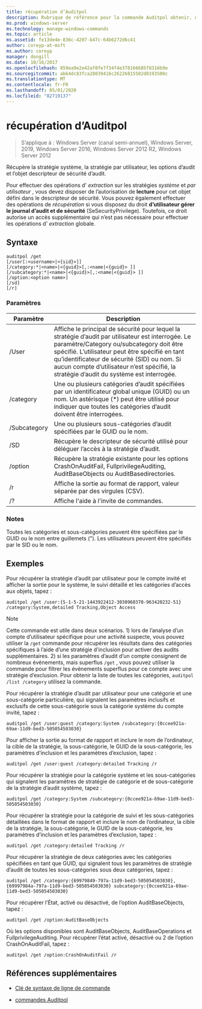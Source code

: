 ```yaml
---
title: récupération d’Auditpol
description: Rubrique de référence pour la commande Auditpol obtenir, qui récupère les objets stratégie système, stratégie par utilisateur, options d’audit et objet descripteur de sécurité d’audit.
ms.prod: windows-server
ms.technology: manage-windows-commands
ms.topic: article
ms.assetid: fe13de4e-836c-4207-b47c-64b6272d6c41
author: coreyp-at-msft
ms.author: coreyp
manager: dongill
ms.date: 10/16/2017
ms.openlocfilehash: 859ea9e2e42af0fe7f34f4e378166685f8316b9e
ms.sourcegitcommit: ab64dc83fca28039416c26226815502d0193500c
ms.translationtype: MT
ms.contentlocale: fr-FR
ms.lasthandoff: 05/01/2020
ms.locfileid: "82719137"
---
```

# <a name="auditpol-get"></a>récupération d’Auditpol

> S’applique à : Windows Server (canal semi-annuel), Windows Server, 2019, Windows Server 2016, Windows Server 2012 R2, Windows Server 2012

Récupère la stratégie système, la stratégie par utilisateur, les options d’audit et l’objet descripteur de sécurité d’audit.

Pour effectuer des opérations d' *extraction* sur les stratégies *système* et *par utilisateur* , vous devez disposer de l’autorisation de **lecture** pour cet objet défini dans le descripteur de sécurité. Vous pouvez également effectuer des opérations de *récupération* si vous disposez du droit **d’utilisateur gérer le journal d’audit et de sécurité** (SeSecurityPrivilege). Toutefois, ce droit autorise un accès supplémentaire qui n’est pas nécessaire pour effectuer les opérations d' *extraction* globale.

## <a name="syntax"></a>Syntaxe

```
auditpol /get
[/user[:<username>|<{sid}>]]
[/category:*|<name>|<{guid}>[,:<name|<{guid}> ]]
[/subcategory:*|<name>|<{guid}>[,:<name|<{guid}> ]]
[/option:<option name>]
[/sd]
[/r]
```

### <a name="parameters"></a>Paramètres

| Paramètre | Description |
| --------- | ----------- |
| /User | Affiche le principal de sécurité pour lequel la stratégie d’audit par utilisateur est interrogée. Le paramètre/Category ou/subcategory doit être spécifié. L’utilisateur peut être spécifié en tant qu’identificateur de sécurité (SID) ou nom. Si aucun compte d’utilisateur n’est spécifié, la stratégie d’audit du système est interrogée. |
| /category | Une ou plusieurs catégories d’audit spécifiées par un identificateur global unique (GUID) ou un nom. Un astérisque (*) peut être utilisé pour indiquer que toutes les catégories d’audit doivent être interrogées. |
| /Subcategory | Une ou plusieurs sous-catégories d’audit spécifiées par le GUID ou le nom. |
| /SD | Récupère le descripteur de sécurité utilisé pour déléguer l’accès à la stratégie d’audit. |
| /option | Récupère la stratégie existante pour les options CrashOnAuditFail, FullprivilegeAuditing, AuditBaseObjects ou AuditBasedirectories. |
| /r | Affiche la sortie au format de rapport, valeur séparée par des virgules (CSV). |
| /? | Affiche l'aide à l'invite de commandes. |

### <a name="remarks"></a>Notes 

Toutes les catégories et sous-catégories peuvent être spécifiées par le GUID ou le nom entre guillemets ("). Les utilisateurs peuvent être spécifiés par le SID ou le nom.

## <a name="examples"></a>Exemples

Pour récupérer la stratégie d’audit par utilisateur pour le compte invité et afficher la sortie pour le système, le suivi détaillé et les catégories d’accès aux objets, tapez :

```
auditpol /get /user:{S-1-5-21-1443922412-3030960370-963420232-51} /category:System,detailed Tracking,Object Access
```

> [!NOTE]
> Cette commande est utile dans deux scénarios. 1) lors de l’analyse d’un compte d’utilisateur spécifique pour une activité suspecte, vous pouvez utiliser la `/get` commande pour récupérer les résultats dans des catégories spécifiques à l’aide d’une stratégie d’inclusion pour activer des audits supplémentaires. 2) si les paramètres d’audit d’un compte consignent de nombreux événements, mais superflus `/get` , vous pouvez utiliser la commande pour filtrer les événements superflus pour ce compte avec une stratégie d’exclusion. Pour obtenir la liste de toutes les catégories, `auditpol /list /category` utilisez la commande.

Pour récupérer la stratégie d’audit par utilisateur pour une catégorie et une sous-catégorie particulière, qui signalent les paramètres inclusifs et exclusifs de cette sous-catégorie sous la catégorie système du compte invité, tapez :

```
auditpol /get /user:guest /category:System /subcategory:{0ccee921a-69ae-11d9-bed3-505054503030}
```

Pour afficher la sortie au format de rapport et inclure le nom de l’ordinateur, la cible de la stratégie, la sous-catégorie, le GUID de la sous-catégorie, les paramètres d’inclusion et les paramètres d’exclusion, tapez :

```
auditpol /get /user:guest /category:detailed Tracking /r
```

Pour récupérer la stratégie pour la catégorie système et les sous-catégories qui signalent les paramètres de stratégie de catégorie et de sous-catégorie de la stratégie d’audit système, tapez :

```
auditpol /get /category:System /subcategory:{0ccee921a-69ae-11d9-bed3-505054503030}
```

Pour récupérer la stratégie pour la catégorie de suivi et les sous-catégories détaillées dans le format de rapport et inclure le nom de l’ordinateur, la cible de la stratégie, la sous-catégorie, le GUID de la sous-catégorie, les paramètres d’inclusion et les paramètres d’exclusion, tapez :

```
auditpol /get /category:detailed Tracking /r
```

Pour récupérer la stratégie de deux catégories avec les catégories spécifiées en tant que GUID, qui signalent tous les paramètres de stratégie d’audit de toutes les sous-catégories sous deux catégories, tapez :

```
auditpol /get /category:{69979849-797a-11d9-bed3-505054503030},{69997984a-797a-11d9-bed3-505054503030} subcategory:{0ccee921a-69ae-11d9-bed3-505054503030}
```

Pour récupérer l’État, activé ou désactivé, de l’option AuditBaseObjects, tapez :

```
auditpol /get /option:AuditBaseObjects
```

Où les options disponibles sont AuditBaseObjects, AuditBaseOperations et FullprivilegeAuditing. Pour récupérer l’état activé, désactivé ou 2 de l’option CrashOnAuditFail, tapez :

```
auditpol /get /option:CrashOnAuditFail /r
```

## <a name="additional-references"></a>Références supplémentaires

- [Clé de syntaxe de ligne de commande](command-line-syntax-key.md)

- [commandes Auditpol](auditpol.md)
